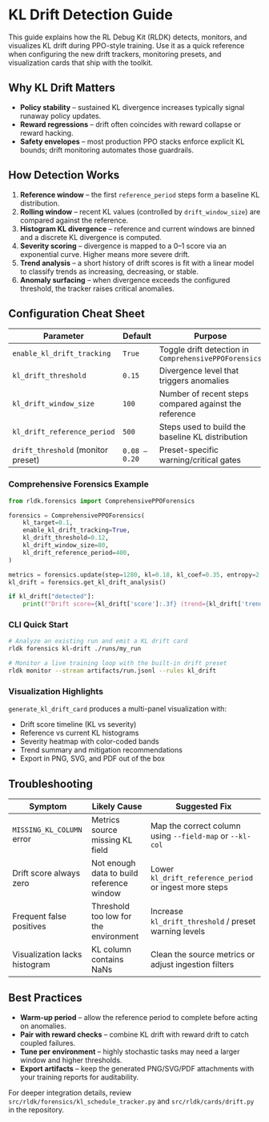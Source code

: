 # KL Drift Detection Guide

This guide explains how the RL Debug Kit (RLDK) detects, monitors, and visualizes KL drift during PPO-style training. Use it as a quick reference when configuring the new drift trackers, monitoring presets, and visualization cards that ship with the toolkit.

## Why KL Drift Matters

* **Policy stability** – sustained KL divergence increases typically signal runaway policy updates.
* **Reward regressions** – drift often coincides with reward collapse or reward hacking.
* **Safety envelopes** – most production PPO stacks enforce explicit KL bounds; drift monitoring automates those guardrails.

## How Detection Works

1. **Reference window** – the first `reference_period` steps form a baseline KL distribution.
2. **Rolling window** – recent KL values (controlled by `drift_window_size`) are compared against the reference.
3. **Histogram KL divergence** – reference and current windows are binned and a discrete KL divergence is computed.
4. **Severity scoring** – divergence is mapped to a 0–1 score via an exponential curve. Higher means more severe drift.
5. **Trend analysis** – a short history of drift scores is fit with a linear model to classify trends as increasing, decreasing, or stable.
6. **Anomaly surfacing** – when divergence exceeds the configured threshold, the tracker raises critical anomalies.

## Configuration Cheat Sheet

| Parameter | Default | Purpose |
|-----------|---------|---------|
| `enable_kl_drift_tracking` | `True` | Toggle drift detection in `ComprehensivePPOForensics` |
| `kl_drift_threshold` | `0.15` | Divergence level that triggers anomalies |
| `kl_drift_window_size` | `100` | Number of recent steps compared against the reference |
| `kl_drift_reference_period` | `500` | Steps used to build the baseline KL distribution |
| `drift_threshold` (monitor preset) | `0.08 – 0.20` | Preset-specific warning/critical gates |

### Comprehensive Forensics Example

```python
from rldk.forensics import ComprehensivePPOForensics

forensics = ComprehensivePPOForensics(
    kl_target=0.1,
    enable_kl_drift_tracking=True,
    kl_drift_threshold=0.12,
    kl_drift_window_size=80,
    kl_drift_reference_period=400,
)

metrics = forensics.update(step=1280, kl=0.18, kl_coef=0.35, entropy=2.1, reward_mean=0.74, reward_std=0.28)
kl_drift = forensics.get_kl_drift_analysis()

if kl_drift["detected"]:
    print(f"Drift score={kl_drift['score']:.3f} (trend={kl_drift['trend']})")
```

### CLI Quick Start

```bash
# Analyze an existing run and emit a KL drift card
rldk forensics kl-drift ./runs/my_run

# Monitor a live training loop with the built-in drift preset
rldk monitor --stream artifacts/run.jsonl --rules kl_drift
```

### Visualization Highlights

`generate_kl_drift_card` produces a multi-panel visualization with:

* Drift score timeline (KL vs severity)
* Reference vs current KL histograms
* Severity heatmap with color-coded bands
* Trend summary and mitigation recommendations
* Export in PNG, SVG, and PDF out of the box

## Troubleshooting

| Symptom | Likely Cause | Suggested Fix |
|---------|--------------|---------------|
| `MISSING_KL_COLUMN` error | Metrics source missing KL field | Map the correct column using `--field-map` or `--kl-col` |
| Drift score always zero | Not enough data to build reference window | Lower `kl_drift_reference_period` or ingest more steps |
| Frequent false positives | Threshold too low for the environment | Increase `kl_drift_threshold` / preset warning levels |
| Visualization lacks histogram | KL column contains NaNs | Clean the source metrics or adjust ingestion filters |

## Best Practices

* **Warm-up period** – allow the reference period to complete before acting on anomalies.
* **Pair with reward checks** – combine KL drift with reward drift to catch coupled failures.
* **Tune per environment** – highly stochastic tasks may need a larger window and higher thresholds.
* **Export artifacts** – keep the generated PNG/SVG/PDF attachments with your training reports for auditability.

For deeper integration details, review `src/rldk/forensics/kl_schedule_tracker.py` and `src/rldk/cards/drift.py` in the repository.
